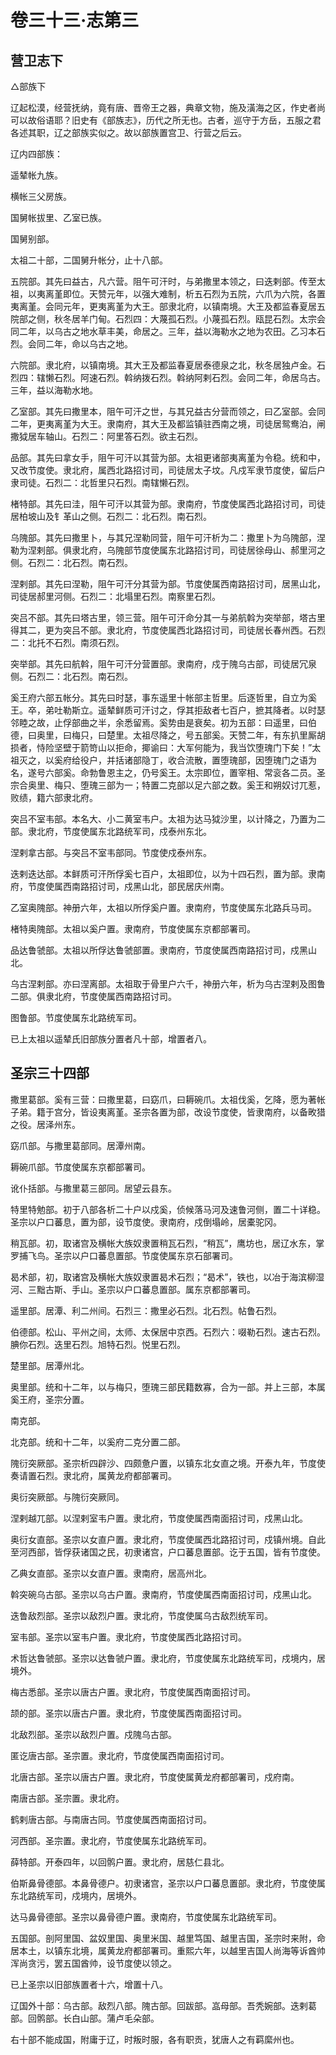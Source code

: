 # 卷三十三·志第三

## 营卫志下

△部族下

辽起松漠，经营抚纳，竟有唐、晋帝王之器，典章文物，施及潢海之区，作史者尚可以故俗语耶？旧史有《部族志》，历代之所无也。古者，巡守于方岳，五服之君各述其职，辽之部族实似之。故以部族置宫卫、行营之后云。

辽内四部族：

遥辇帐九族。

横帐三父房族。

国舅帐拔里、乙室已族。

国舅别部。

太祖二十部，二国舅升帐分，止十八部。

五院部。其先曰益古，凡六营。阻午可汗时，与弟撒里本领之，曰迭剌部。传至太祖，以夷离堇即位。天赞元年，以强大难制，析五石烈为五院，六爪为六院，各置夷离堇。会同元年，更夷离堇为大王。部隶北府，以镇南境。大王及都监春夏居五院部之侧，秋冬居羊门甸。石烈四：大蔑孤石烈。小蔑孤石烈。瓯昆石烈。太宗会同二年，以乌古之地水草丰美，命居之。三年，益以海勒水之地为农田。乙习本石烈。会同二年，命以乌古之地。

六院部。隶北府，以镇南境。其大王及都监春夏居泰德泉之北，秋冬居独卢金。石烈四：辖懒石烈。阿速石烈。斡纳拨石烈。斡纳阿剌石烈。会同二年，命居乌古。三年，益以海勒水地。

乙室部。其先曰撒里本，阻午可汗之世，与其兄益古分营而领之，曰乙室部。会同二年，更夷离堇为大王。隶南府，其大王及都监镇驻西南之境，司徒居鸳鸯泊，闸撒狘居车轴山。石烈二：阿里答石烈。欲主石烈。

品部。其先曰拿女手，阻午可汗以其营为部。太祖更诸部夷离堇为令稳。统和中，又改节度使。隶北府，属西北路招讨司，司徒居太子坟。凡戍军隶节度使，留后户隶司徒。石烈二：北哲里只石烈。南辖懒石烈。

楮特部。其先曰洼，阻午可汗以其营为部。隶南府，节度使属西北路招讨司，司徒居柏坡山及钅革山之侧。石烈二：北石烈。南石烈。

乌隗部。其先曰撒里卜，与其兄涅勒同营，阻午可汗析为二：撒里卜为乌隗部，涅勒为涅剌部。俱隶北府，乌隗部节度使属东北路招讨司，司徒居徐母山、郝里河之侧。石烈二：北石烈。南石烈。

涅剌部。其先曰涅勒，阻午可汗分其营为部。节度使属西南路招讨司，居黑山北，司徒居郝里河侧。石烈二：北塌里石烈。南察里石烈。

突吕不部。其先曰塔古里，领三营。阻午可汗命分其一与弟航斡为突举部，塔古里得其二，更为突吕不部。隶北府，节度使属西北路招讨司，司徒居长春州西。石烈二：北托不石烈。南须石烈。

突举部。其先曰航斡，阻午可汗分营置部。隶南府，戍于隗乌古部，司徒居冗泉侧。石烈二：北石烈。南石烈。

奚王府六部五帐分。其先曰时瑟，事东遥里十帐部主哲里。后逐哲里，自立为奚王。卒，弟吐勒斯立。遥辇鲜质可汗讨之，俘其拒敌者七百户，摭其降者。以时瑟邻睦之故，止俘部曲之半，余悉留焉。奚势由是衰矣。初为五部：曰遥里，曰伯德，曰奥里，曰梅只，曰楚里。太祖尽降之，号五部奚。天赞二年，有东扒里厮胡损者，恃险坚壁于箭笴山以拒命，揶谕曰：大军何能为，我当饮堕瑰门下矣！”太祖灭之，以奚府给役户，并括诸部隐丁，收合流散，置堕瑰部，因堕瑰门之语为名，遂号六部奚。命勃鲁恩主之，仍号奚王。太宗即位，置宰相、常衮各二员。圣宗合奥里、梅只、堕瑰三部为一；特置二克部以足六部之数。奚王和朔奴讨兀惹，败绩，籍六部隶北府。

突吕不室韦部。本名大、小二黄室韦户。太祖为达马狘沙里，以计降之，乃置为二部。隶北府，节度使属东北路统军司，戍泰州东北。

涅剌拿古部。与突吕不室韦部同。节度使戍泰州东。

迭剌迭达部。本鲜质可汗所俘奚七百户，太祖即位，以为十四石烈，置为部。隶南府，节度使属西南路招讨司，戍黑山北，部民居庆州南。

乙室奥隗部。神册六年，太祖以所俘奚户置。隶南府，节度使属东北路兵马司。

楮特奥隗部。太祖以奚户置。隶南府，节度使属东京都部署司。

品达鲁虢部。太祖以所俘达鲁虢部置。隶南府，节度使属西南路招讨司，戍黑山北。

乌古涅剌部。亦曰涅离部。太祖取于骨里户六千，神册六年，析为乌古涅剌及图鲁二部。俱隶北府，节度使属西南路招讨司。

图鲁部。节度使属东北路统军司。

已上太祖以遥辇氏旧部族分置者凡十部，增置者八。

## 圣宗三十四部

撒里葛部。奚有三营：曰撒里葛，曰窈爪，曰耨碗爪。太祖伐奚，乞降，愿为著帐子弟。籍于宫分，皆设夷离堇。圣宗各置为部，改设节度使，皆隶南府，以备畋猎之役。居泽州东。

窈爪部。与撒里葛部同。居潭州南。

耨碗爪部。节度使属东京都部署司。

讹仆括部。与撒里葛三部同。居望云县东。

特里特勉部。初于八部各析二十户以戍奚，侦候落马河及速鲁河侧，置二十详稳。圣宗以户口蕃息，置为部，设节度使。隶南府，戍倒塌岭，居橐驼冈。

稍瓦部。初，取诸宫及横帐大族奴隶置稍瓦石烈，“稍瓦”，鹰坊也，居辽水东，掌罗捕飞鸟。圣宗以户口蕃息置部。节度使属东京石部署司。

曷术部，初，取诸宫及横帐大族奴隶置曷术石烈；“曷术”，铁也，以冶于海滨柳湿河、三黜古斯、手山。圣宗以户口蕃息置部。属东京都部署司。

遥里部。居潭、利二州间。石烈三：撒里必石烈。北石烈。帖鲁石烈。

伯德部。松山、平州之间，太师、太保居中京西。石烈六：啜勒石烈。速古石烈。腆你石烈。迭里石烈。旭特石烈。悦里石烈。

楚里部。居潭州北。

奥里部。统和十二年，以与梅只，堕瑰三部民籍数寡，合为一部。并上三部，本属奚王府，圣宗分置。

南克部。

北克部。统和十二年，以奚府二克分置二部。

隗衍突厥部。圣宗析四辟沙、四颇惫户置，以镇东北女直之境。开泰九年，节度使奏请置石烈。隶北府，属黄龙府都部署司。

奥衍突厥部。与隗衍突厥同。

涅剌越兀部。以涅剌室韦户置。隶北府，节度使属西南面招讨司，戍黑山北。

奥衍女直部。圣宗以女直户置。隶北府，节度使属西北路招讨司，戍镇州境。自此至河西部，皆俘获诸国之民，初隶诸宫，户口蕃息置部。讫于五国，皆有节度使。

乙典女直部。圣宗以女直户置。隶南府，居高州北。

斡突碗乌古部。圣宗以乌古户置。隶南府，节度使属西南面招讨司，戍黑山北。

迭鲁敌烈部。圣宗以敌烈户置。隶北府，节度使属乌古敌烈统军司。

室韦部。圣宗以室韦户置。隶北府，节度使属西北路招讨司。

术哲达鲁虢部。圣宗以达鲁虢户置。隶北府，节度使属东北路统军司，戍境内，居境外。

梅古悉部。圣宗以唐古户置。隶北府，节度使属西南面招讨司。

颉的部。圣宗以唐古户置。隶北府，节度使属西南面招讨司。

北敌烈部。圣宗以敌烈户置。戍隗乌古部。

匿讫唐古部。圣宗置。隶北府，节度使属西南面招讨司。

北唐古部。圣宗以唐古户置。隶北府，节度使属黄龙府都部署司，戍府南。

南唐古部。圣宗置。隶北府。

鹤剌唐古部。与南唐古同。节度使属西南面招讨司。

河西部。圣宗置。隶北府，节度使属东北路统军司。

薛特部。开泰四年，以回鹘户置。隶北府，居慈仁县北。

伯斯鼻骨德部。本鼻骨德户。初隶诸宫，圣宗以户口蕃息置部。隶北府，节度使属东北路统军司，戍境内，居境外。

达马鼻骨德部。圣宗以鼻骨德户置。隶南府，节度使属东北路统军司。

五国部。剖阿里国、盆奴里国、奥里米国、越里笃国、越里吉国，圣宗时来附，命居本土，以镇东北境，属黄龙府都部署司。重熙六年，以越里吉国人尚海等诉酋帅浑尚贪污，罢五国酋帅，设节度使以领之。

已上圣宗以旧部族置者十六，增置十八。

辽国外十部：乌古部。敌烈八部。隗古部。回跋部。嵓母部。吾秃婉部。迭剌葛部。回鹘部。长白山部。蒲卢毛朵部。

右十部不能成国，附庸于辽，时叛时服，各有职贡，犹唐人之有羁縻州也。
